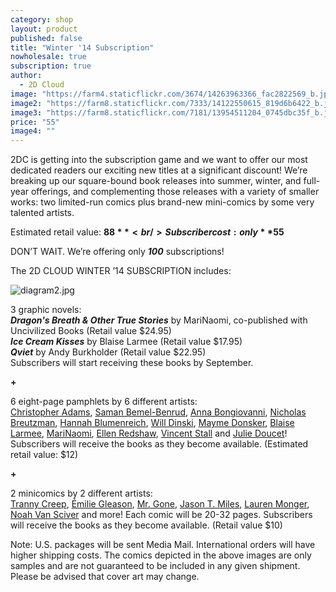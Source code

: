 ```yaml
---
category: shop
layout: product
published: false
title: "Winter '14 Subscription"
nowholesale: true
subscription: true
author: 
  - 2D Cloud
image: "https://farm4.staticflickr.com/3674/14263963366_fac2822569_b.jpg"
image2: "https://farm8.staticflickr.com/7333/14122550615_819d6b6422_b.jpg"
image3: "https://farm8.staticflickr.com/7181/13954511204_0745dbc35f_b.jpg"
price: "55"
image4: ""
---
```


2DC is getting into the subscription game and we want to offer our most dedicated readers our exciting new titles at a significant discount! We’re breaking up our square-bound book releases into summer, winter, and full-year offerings, and complementing those releases with a variety of smaller works: two limited-run comics plus brand-new mini-comics by some very talented artists.

Estimated retail value: **$88** <br/>
Subscriber cost: only **$55** <br/>

DON’T WAIT. We’re offering only _**100**_ subscriptions!

The 2D CLOUD WINTER ’14 SUBSCRIPTION includes: <br/>

![diagram2.jpg](/media/diagram2.jpg)

3 graphic novels: <br/>
_**Dragon's Breath & Other True Stories**_ by MariNaomi, co-published with Uncivilized Books (Retail value $24.95) <br/>
_**Ice Cream Kisses**_ by Blaise Larmee (Retail value $17.95) <br/>
_**Qviet**_ by Andy Burkholder (Retail value $22.95) <br/>
Subscribers will start receiving these books by September.

**+**

6 eight-page pamphlets by 6 different artists: <br/>
[Christopher Adams](http://strongeyecontact.tumblr.com/), [Saman Bemel-Benrud](http://trashmoon.com/), [Anna Bongiovanni](http://annabongiovanni.com/), [Nicholas Breutzman](http://2dcloud.com/author/nicholas-breutzman/), [Hannah Blumenreich](http://hannahblumenreich.tumblr.com/), [Will Dinski](http://willdinski.com/), [Mayme Donsker](http://2dcloud.com/author/mayme-donsker/), [Blaise Larmee](http://blaiselarmee.com/), [MariNaomi](http://marinaomi.com/), [Ellen Redshaw](http://2dcloud.com/author/ellen-redshaw/), [Vincent Stall](http://www.kingmini.com/) and [Julie Doucet](http://juliedoucet.net/)! Subscribers will receive the books as they become available. (Estimated retail value: $12)

**+**

2 minicomics by 2 different artists: <br/>
[Tranny Creep](https://www.youtube.com/user/PVSYCRVPT), [Émilie Gleason](http://emiliegleason.tumblr.com/), [Mr. Gone](http://mistrgone.tumblr.com/), [Jason T. Miles](http://jazorspark.tumblr.com/), [Lauren Monger](http://terribleterribleterrible.tumblr.com/), [Noah Van Sciver](http://noahvansciver.tumblr.com/) and more! Each comic will be 20-32 pages. Subscribers will receive the books as they become available. (Retail value $10)


Note: U.S. packages will be sent Media Mail. International orders will have higher shipping costs. The comics depicted in the above images are only samples and are not guaranteed to be included in any given shipment. Please be advised that cover art may change.